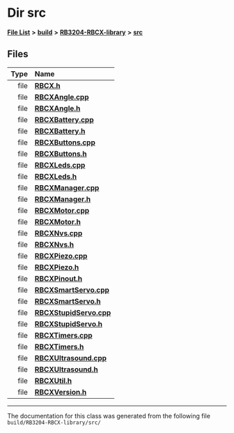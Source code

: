 
# Dir src


[**File List**](files.md) **>** [**build**](dir_4fef79e7177ba769987a8da36c892c5f.md) **>** [**RB3204-RBCX-library**](dir_6e2f6bf38ad600996f360c484704d30b.md) **>** [**src**](dir_2fb57cfb6554052417264f60890e0af6.md)











## Files

| Type | Name |
| ---: | :--- |
| file | [**RBCX.h**](_r_b_c_x_8h.md) <br> |
| file | [**RBCXAngle.cpp**](_r_b_c_x_angle_8cpp.md) <br> |
| file | [**RBCXAngle.h**](_r_b_c_x_angle_8h.md) <br> |
| file | [**RBCXBattery.cpp**](_r_b_c_x_battery_8cpp.md) <br> |
| file | [**RBCXBattery.h**](_r_b_c_x_battery_8h.md) <br> |
| file | [**RBCXButtons.cpp**](_r_b_c_x_buttons_8cpp.md) <br> |
| file | [**RBCXButtons.h**](_r_b_c_x_buttons_8h.md) <br> |
| file | [**RBCXLeds.cpp**](_r_b_c_x_leds_8cpp.md) <br> |
| file | [**RBCXLeds.h**](_r_b_c_x_leds_8h.md) <br> |
| file | [**RBCXManager.cpp**](_r_b_c_x_manager_8cpp.md) <br> |
| file | [**RBCXManager.h**](_r_b_c_x_manager_8h.md) <br> |
| file | [**RBCXMotor.cpp**](_r_b_c_x_motor_8cpp.md) <br> |
| file | [**RBCXMotor.h**](_r_b_c_x_motor_8h.md) <br> |
| file | [**RBCXNvs.cpp**](_r_b_c_x_nvs_8cpp.md) <br> |
| file | [**RBCXNvs.h**](_r_b_c_x_nvs_8h.md) <br> |
| file | [**RBCXPiezo.cpp**](_r_b_c_x_piezo_8cpp.md) <br> |
| file | [**RBCXPiezo.h**](_r_b_c_x_piezo_8h.md) <br> |
| file | [**RBCXPinout.h**](_r_b_c_x_pinout_8h.md) <br> |
| file | [**RBCXSmartServo.cpp**](_r_b_c_x_smart_servo_8cpp.md) <br> |
| file | [**RBCXSmartServo.h**](_r_b_c_x_smart_servo_8h.md) <br> |
| file | [**RBCXStupidServo.cpp**](_r_b_c_x_stupid_servo_8cpp.md) <br> |
| file | [**RBCXStupidServo.h**](_r_b_c_x_stupid_servo_8h.md) <br> |
| file | [**RBCXTimers.cpp**](_r_b_c_x_timers_8cpp.md) <br> |
| file | [**RBCXTimers.h**](_r_b_c_x_timers_8h.md) <br> |
| file | [**RBCXUltrasound.cpp**](_r_b_c_x_ultrasound_8cpp.md) <br> |
| file | [**RBCXUltrasound.h**](_r_b_c_x_ultrasound_8h.md) <br> |
| file | [**RBCXUtil.h**](_r_b_c_x_util_8h.md) <br> |
| file | [**RBCXVersion.h**](_r_b_c_x_version_8h.md) <br> |


















------------------------------
The documentation for this class was generated from the following file `build/RB3204-RBCX-library/src/`